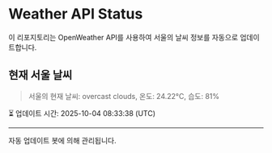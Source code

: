 
# Weather API Status

이 리포지토리는 OpenWeather API를 사용하여 서울의 날씨 정보를 자동으로 업데이트합니다.

## 현재 서울 날씨
> 서울의 현재 날씨: overcast clouds, 온도: 24.22°C, 습도: 81%

⏳ 업데이트 시간: 2025-10-04 08:33:38 (UTC)

---
자동 업데이트 봇에 의해 관리됩니다.
